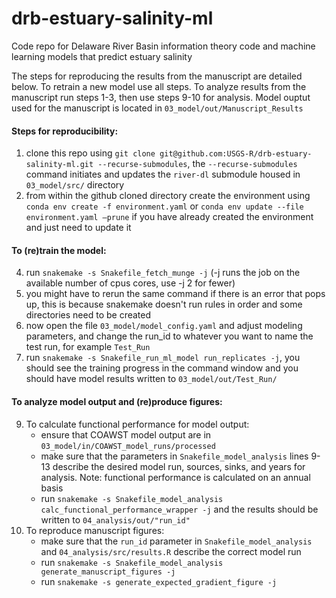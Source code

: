 # drb-estuary-salinity-ml

Code repo for Delaware River Basin information theory code and machine learning models that predict estuary salinity

The steps for reproducing the results from the manuscript are detailed below. To retrain a new model use all steps. To analyze results from the manuscript run steps 1-3, then use steps 9-10 for analysis. Model ouptut used for the manuscript is located in `03_model/out/Manuscript_Results` 

#### Steps for reproducibility:

1) clone this repo using `git clone git@github.com:USGS-R/drb-estuary-salinity-ml.git --recurse-submodules`, the `--recurse-submodules` command initiates and updates the `river-dl` submodule housed in `03_model/src/` directory 
2) from within the github cloned directory create the environment using `conda env create -f environment.yaml` or `conda env update --file environment.yaml –prune` if you have already created the environment and just need to update it

#### To (re)train the model:  

4) run `snakemake -s Snakefile_fetch_munge -j` (-j runs the job on the available number of cpus cores, use -j 2 for fewer)
5) you might have to rerun the same command if there is an error that pops up, this is because snakemake doesn't run rules in order and some directories need to be created
7) now open the file `03_model/model_config.yaml` and adjust modeling parameters, and change the run_id to whatever you want to name the test run, for example `Test_Run`
8) run `snakemake -s Snakefile_run_ml_model run_replicates -j`, you should see the training progress in the command window and you should have model results written to `03_model/out/Test_Run/`

#### To analyze model output and (re)produce figures:

9) To calculate functional performance for model output:
    - ensure that COAWST model output are in `03_model/in/COAWST_model_runs/processed`
    - make sure that the parameters in `Snakefile_model_analysis` lines 9-13 describe the desired model run, sources, sinks, and years for analysis. Note: functional performance is calculated on an annual basis
    - run `snakemake -s Snakefile_model_analysis calc_functional_performance_wrapper -j` and the results should be written to `04_analysis/out/"run_id"`
10) To reproduce manuscript figures:
    - make sure that the `run_id` parameter in `Snakefile_model_analysis` and `04_analysis/src/results.R` describe the correct model run
    - run `snakemake -s Snakefile_model_analysis generate_manuscript_figures -j`
    - run `snakemake -s generate_expected_gradient_figure -j`
